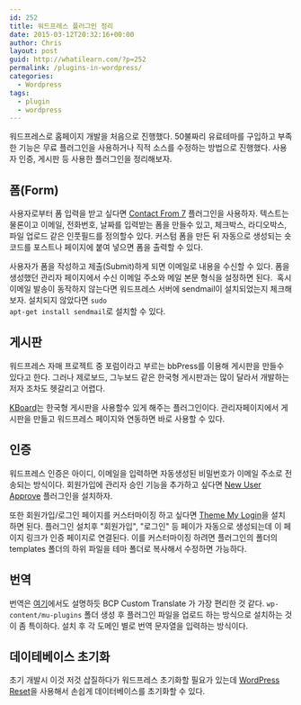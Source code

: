 ```yaml
---
id: 252
title: 워드프레스 플러그인 정리
date: 2015-03-12T20:32:16+00:00
author: Chris
layout: post
guid: http://whatilearn.com/?p=252
permalink: /plugins-in-wordpress/
categories:
  - Wordpress
tags:
  - plugin
  - wordpress
---
```

워드프레스로 홈페이지 개발을 처음으로 진행했다. 50불짜리 유료테마를 구입하고 부족한 기능은 무료 플러그인을 사용하거나 직적 소스를 수정하는 방법으로 진행했다. 사용자 인증, 게시판 등 사용한 플러그인을 정리해보자.

<h2>폼(Form)</h2>

사용자로부터 폼 입력을 받고 싶다면 <a href="https://wordpress.org/plugins/contact-form-7/">Contact From 7</a> 플러그인을 사용하자. 텍스트는 물론이고 이메일, 전화번호, 날짜를 입력받는 폼을 만들수 있고, 체크박스, 라디오박스, 파일 업로드 같은 인풋필드를 정의할수 있다. 커스텀 폼을 만든 뒤 자동으로 생성되는 숏코드를 포스트나 페이지에 붙여 넣으면 폼을 출력할 수 있다.

사용자가 폼을 작성하고 제출(Submit)하게 되면 이메일로 내용을 수신할 수 있다. 폼을 생성했던 관리자 페이지에서 수신 이메일 주소와 메일 본문 형식을 설정하면 된다.  혹시 이메일 발송이 동작하지 않는다면 워드프레스 서버에 sendmail이 설치되었는지 체크해보자. 설치되지 않았다면 <code>sudo apt-get install sendmail</code>로 설치할 수 있다.

<h2>게시판</h2>

워드프레스 자매 프로젝트 중 포럼이라고 부르는 bbPress를 이용해 게시판을 만들수 있다고 한다. 그러나 제로보드, 그누보드 같은 한국형 게시판과는 많이 달라서 개발하는 저자 조차도 헷갈리고 어렵다.

<a href="http://www.cosmosfarm.com/products/kboard">KBoard</a>는 한국형 게시판을 사용할수 있게 해주는 플러그인이다. 관리자페이지에서 게시판을 만들고 워드프레스 페이지와 연동하면 바로 사용할 수 있다.

<h2>인증</h2>

워드프레스 인증은 아이디, 이메일을 입력하면 자동생성된 비밀번호가 이메일 주소로 전송되는 방식이다. 회원가입에 관리자 승인 기능을 추가하고 싶다면 <a href="https://wordpress.org/plugins/new-user-approve/">New User Approve</a> 플러그인을 설치하자.

또한 회원가입/로그인 페이지를 커스터마이징 하고 싶다면 <a href="https://wordpress.org/plugins/theme-my-login/">Theme My Login</a>을 설치하면 된다. 플러그인 설치후 "회원가입", "로그인" 등 페이가 자동으로 생성되는데 이 페이지 링크가 인증 페이지로 연결된다. 이를 커스터마이징 하려면 플러그인의 폴더의 templates 폴더의 하위 파일을 테마 폴더로 복사해서 수정하면 가능하다.

<h2>번역</h2>

번역은 <a href="http://biscuitpress.kr/471">여기</a>에서도 설명하듯 BCP Custom Translate 가 가장 편리한 것 같다. <code>wp-content/mu-plugins</code> 폴더 생성 후 플러그인 파일을 업로드 하는 방식으로 설치하는 것이 좀 특이하다. 설치 후 각 도메인 별로 번역 문자열을 입력하는 방식이다.

<h2>데이테베이스 초기화</h2>

초기 개발시 이것 저것 삽질하다가 워드프레스 초기화할 필요가 있는데 <a href="https://wordpress.org/plugins/wordpress-reset/">WordPress Reset</a>을 사용해서 손쉽게 데이터베이스를 초기화할 수 있다.